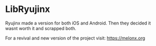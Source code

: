 # LibRyujinx

Ryujinx made a version for both iOS and Android.
Then they decided it wasnt worth it and scrapped both.

For a revival and new version of the project visit: https://melonx.org
